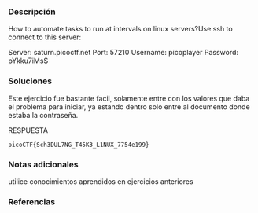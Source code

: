 ### Descripción 
How to automate tasks to run at intervals on linux servers?Use ssh to connect to this server:

Server: saturn.picoctf.net
Port: 57210
Username: picoplayer 
Password: pYkku7iMsS

### Soluciones

Este ejercicio fue bastante facil, solamente entre con los valores que daba el problema para iniciar, ya estando dentro solo entre al documento donde estaba la contraseña.


RESPUESTA

```
picoCTF{Sch3DUL7NG_T45K3_L1NUX_7754e199}
```


### Notas adicionales 

utilice conocimientos aprendidos en ejercicios anteriores

### Referencias 

